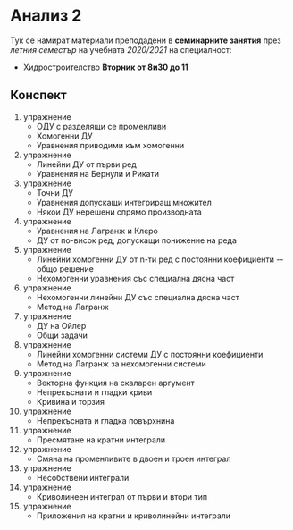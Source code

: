 # Анализ 2

Тук се намират материали преподадени в **семинарните занятия** през *летния семестър*
на учебната *2020/2021* на специалност:
- Хидростроителство **Вторник от 8и30 до 11**

## Конспект

1. упражнение
    - ОДУ с разделящи се променливи
    - Хомогенни ДУ
    - Уравнения приводими към хомогенни
1. упражнение
    - Линейни ДУ от първи ред
    - Уравнения на Бернули и Рикати
1. упражнение
    - Точни ДУ
    - Уравнения допускащи интегриращ множител
    - Някои ДУ нерешени спрямо производната
1. упражнение
    - Уравнения на Лагранж и Клеро
    - ДУ от по-висок ред, допускащи понижение на реда
1. упражнение
    - Линейни хомогенни ДУ от n-ти ред с постоянни коефициенти -- общо решение
    - Нехомогенни уравнения със специална дясна част
1. упражнение
    - Нехомогенни линейни ДУ със специална дясна част
    - Метод на Лагранж
1. упражнение
    - ДУ на Ойлер
    - Общи задачи
1. упражнение
    - Линейни хомогенни системи ДУ с постоянни коефициенти
    - Метод на Лагранж за нехомогенни системи
1. упражнение
    - Векторна функция на скаларен аргумент
    - Непрекъснати и гладки криви
    - Кривина и торзия
1. упражнение
    - Непрекъсната и гладка повърхнина
1. упражнение
    - Пресмятане на кратни интеграли
1. упражнение
    - Смяна на променливите в двоен и троен интеграл
1. упражнение
    - Несобствени интеграли
1. упражнение
    - Криволинеен интеграл от първи и втори тип
1. упражнение
    - Приложения на кратни и криволинейни интеграли
